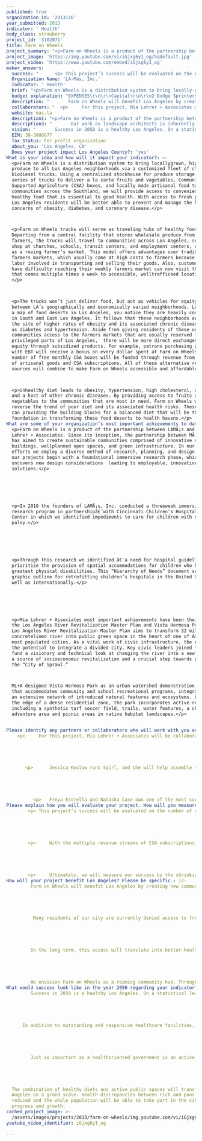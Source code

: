 ```yaml
---
published: true
organization_id: '2013116'
year_submitted: 2013
indicator: ' Health'
body_class: strawberry
project_id: '3102071'
title: Farm on Wheels
project_summary: "<p>Farm on Wheels is a product of the partnership between LA-Más and Mia Lehrer + Associates. Since its inception, the partnership between Más and MLA has aimed to create sustainable communities comprised of innovative civic buildings, well-planned open spaces, and green infrastructure. In our combined efforts we employ a diverse method of research, planning, and design. All of our projects begin with a foundational immersive research phase, which uncovers new design considerations - leading to employable, innovative solutions.</p>\r\n\r\n<p>In 2010 the founders of LA-Más, Inc. conducted a three-week immersive research program in partnership\Lwith Cincinnati Children’s Hospital Medical Center in which we identified impediments to care for children with cerebral palsy.</p>\r\n\r\n<p>Through this research we identified \La need for hospital guidelines that prioritize the provision of spatial accommodations for children who had the greatest physical disabilities. This “Hierarchy of Needs” document served as a graphic outline for retrofitting children’s hospitals in the United States as well as internationally.</p>\r\n\r\n<p>Mia Lehrer + Associates most important achievements have been their work on the Los Angeles River Revitalization Master Plan and Vista Hermosa Park. The Los Angeles River Revitalization Master Plan aims to transform 32 miles of concrete-lined river into public green space in the heart of one of America’s most populated cities. As a vital work of civic infrastructure, the river has the potential to integrate a divided city. Key civic leaders joined forces to fund a visionary and technical look at changing the river into a new amenity, a source of socio-economic revitalization and a crucial step towards re-greening the “City of Sprawl.”\r\nML+A designed Vista Hermosa Park as an urban watershed demonstration project that accommodates community and school recreational programs, integrated with an extensive network of introduced natural features and ecosystems. Located at the edge of a dense residential zone, the park incorporates active recreation including a synthetic turf soccer field, trails, water features, a children’s adventure area and picnic areas in native habitat landscapes.</p>\r\n"
project_image: 'https://img.youtube.com/vi/iGjxg6yI_og/hqdefault.jpg'
project_video: 'https://www.youtube.com/embed/iGjxg6yI_og'
maker_answers:
  success: "      <p> This project’s success will be evaluated on the number of customers reached and communities served. Farm on Wheels’ effectiveness is reliant on the trucks being stable food centers in the communities they serve. It is essential for neighborhood residents to be able to rely on Farm on Wheels as a steady source of affordable produce. So, aside from the typical economic measurements of financial sustainability, we will look at metrics such as number of farmer collaborators, high income vs. low income customers, and value above replacement of similarly priced food. By looking at these more informative statistics, we will be able to better serve the communities we engage with.</p>\r\n\r\n      <p>     With the multiple revenue streams of CSA subscriptions, a la carte sales, and catering, Farm on Wheels will have diversified funds to support our mission of providing access to healthy food. The subscriptions themselves will provide a steady, predictable income stream that will allow us to thoughtfully expand to more trucks and more neighborhoods. As we add more trucks and more communities gain access, we will able to better tailor our goods to each individual neighborhood. These types of decisions and details will be informed by the previously mentioned statistics, as well as community surveys outreach.</p>\r\n\r\n      <p>     Ultimately, we will measure our success by the shrinking area of food deserts. It is the ultimate goal of Farm on Wheels to ensure all Angelenos have access to healthy, affordable food, and over time we hope to see the dissipation of all food deserts.</p>"
  Organization Name: 'LA-Más, Inc.'
  Indicator: ' Health'
  brief: "<p>Farm on Wheels is a distribution system to bring locally-grown, high quality produce to all Los Angeles neighborhoods via a customized fleet of clean, biodiesel trucks. Using a centralized stockhouse for produce storage and a series of trucks to deliver a la carte fruits and vegetables, Community Supported Agriculture (CSA) boxes, and locally made artisanal food to communities across the Southland, we will provide access to convenient, healthy food that is essential to good health. With access to fresh produce, Los Angeles residents will be better able to prevent and manage the health concerns of obesity, diabetes, and coronary disease.</p>\r\n<p>Farm on Wheels trucks will serve as traveling hubs of healthy food. Departing from a central facility that stores wholesale produce from local farmers, the trucks will travel to communities across Los Angeles, setting up shop at churches, schools, transit centers, and employment centers, operating as a roving farmer’s market. This model offers advantages over traditional farmers markets, which usually come at high costs to farmers because of the labor involved in transporting and selling their goods. Also, customers that have difficulty reaching their weekly farmers market can now visit the truck that comes multiple times a week to accessible, well-trafficked locations.  </p>\r\n<p>The trucks won’t just deliver food, but act as vehicles for equity exchange between LA’s geographically and economically varied neighborhoods. Looking at a map of food deserts in Los Angeles, you notice they are heavily concentrated in South and East Los Angeles. It follows that these neighborhoods are also the site of higher rates of obesity and its associated chronic diseases such as diabetes and hypertension. Aside from giving residents of these underserved communities access to the farmers markets that are usually reserved for more privileged parts of Los Angeles,  there will be more direct exchanges of equity through subsidized products. For example, patrons purchasing produce with EBT will receive a bonus on every dollar spent at Farm on Wheels. Also, a number of free monthly CSA boxes will be funded through revenue from the sale of artisanal goods and CSA subscriptions. All of these alternative revenue sources will combine to make Farm on Wheels accessible and affordable.</p>\r\n<p>Unhealthy diet leads to obesity, hypertension, high cholesterol, diabetes, and a host of other chronic diseases. By providing access to fruits and vegetables to the communities that are most in need, Farm on Wheels will help reverse the trend of poor diet and its associated health risks. These trucks can providing the building blocks for a balanced diet that will be the foundation in transforming these food deserts to health havens.</p>"
  budget explanation: "EXPENSES\r\n\r\nCapital\r\n\r\n2 Dodge Sprinters @ $25,000 each - $50,000\r\n\r\nTruck Retrofit @ $34,000 each - $68,000\r\n\r\n2 Delivery Bicycles @$500 - $1,000\r\n\r\nOffice Setup - $3,000\r\n\r\nWeb Site Build - $10,000\r\n\r\nSUBTOTAL-$132,000\r\n\r\nOperating - 24 WEEKS   \r\n\r\nPersonnel (1 Manager, 1 Accountant, 2 Employees per truck) - $140,000\r\n\r\nInventory - $94,000\r\n\r\nOffice Rent - $30,000\r\n\r\nTruck (Fuel, Insurance, Maintenance) - $13,800\r\n\r\nSupplies - $2,800\r\n\r\nWeb Site Back-End $6,000\r\n\r\nSUBTOTAL - $286,600\r\n\r\nTOTAL - $418,600\r\n\r\nINCOME\r\n\r\nGoldhirsh Foundation - $100,000\r\nPrivate Investment - $350,000"
  description: "       Farm on Wheels will benefit Los Angeles by creating new community hubs that provide Angelenos access to healthy, affordable food. Like farmers markets, each truck will serve as a place for people to have a more hands-on experience with food shopping.  \r\n\r\n        Many residents of our city are currently denied access to fresh produce despite living near some of the most productive and diverse farmlands in the world. A lack of capital, resources, and mobility have combined to create large areas of Los Angeles with few grocery stores and an excess of fast food chains. Farm on Wheels will provide healthy alternatives to the processed foods that dominate low-income areas and give more frequent access to farm fresh produce to those who can’t make it to their weekly farmers market.\r\n\r\n       In the long term, this access will translate into better health outcomes for customers. Steady sources of fruits and vegetables will supplement diets dominated by unhealthy, processed foods. Substituting in these healthy alternatives will help in the fight against obesity, diabetes, and heart disease.\r\n\r\n       We envision Farm on Wheels as a roaming community hub. Through affiliations with community gardens and local farmers, we will facilitate produce exchanges and the sale of low cost goods to encourage community agriculture. Another community benefit will be educational programming that teaches kids the benefits of healthy eating and localized agriculture. All of this activity at the cart will strengthen community bonds and provide new ways for people to connect with food. "
  collaborators: "  <p>     For this project, Mia Lehrer + Associates will be collaborating with Sqirl, and Coolhaus to create an extensive food network that will help supply the best produce and goods for Los Angeles. While we will be handling the design and build of the truck itself, these partners will ensure it stays well stocked.</p>\r\n\r\n     <p>      Jessica Koslow runs Sqirl, and she will help assemble the network of farmers and other food providers to get the best prices for a comprehensive produce stock.</p>\r\n\r\n        <p>   Freya Estrella and Natasha Case own one of the most successful food truck franchises with Coolhaus. They will contribute to Farm on Wheels’ business plan, as well as providing seasonal flavors of their Coolhaus sandwiches.</p>"
  website: mas.la
  description1: "<p>Farm on Wheels is a product of the partnership between LA-Más and Mia Lehrer + Associates. Since its inception, the partnership between Más and MLA has aimed to create sustainable communities comprised of innovative civic buildings, well-planned open spaces, and green infrastructure. In our combined efforts we employ a diverse method of research, planning, and design. All of our projects begin with a foundational immersive research phase, which uncovers new design considerations - leading to employable, innovative solutions.</p>\r\n\r\n<p>In 2010 the founders of LA-Más, Inc. conducted a three-week immersive research program in partnership\Lwith Cincinnati Children’s Hospital Medical Center in which we identified impediments to care for children with cerebral palsy.</p>\r\n\r\n<p>Through this research we identified \La need for hospital guidelines that prioritize the provision of spatial accommodations for children who had the greatest physical disabilities. This “Hierarchy of Needs” document served as a graphic outline for retrofitting children’s hospitals in the United States as well as internationally.</p>\r\n\r\n<p>Mia Lehrer + Associates most important achievements have been their work on the Los Angeles River Revitalization Master Plan and Vista Hermosa Park. The Los Angeles River Revitalization Master Plan aims to transform 32 miles of concrete-lined river into public green space in the heart of one of America’s most populated cities. As a vital work of civic infrastructure, the river has the potential to integrate a divided city. Key civic leaders joined forces to fund a visionary and technical look at changing the river into a new amenity, a source of socio-economic revitalization and a crucial step towards re-greening the “City of Sprawl.”\r\nML+A designed Vista Hermosa Park as an urban watershed demonstration project that accommodates community and school recreational programs, integrated with an extensive network of introduced natural features and ecosystems. Located at the edge of a dense residential zone, the park incorporates active recreation including a synthetic turf soccer field, trails, water features, a children’s adventure area and picnic areas in native habitat landscapes.</p>\r\n"
  description3: "       Our work as landscape architects is inherently collaborative. The scale of our projects means that we work with many architecture, engineering, and government officials through design and construction. Many projects come through bidding and competition processes, so often you lose out to competing firms. The up and down nature of this process has lead to positive working relationships and healthy competition with fellow landscape architecture firms.\r\n\r\n       This experience will be relevant as we start Farm on Wheels. This project would put us in competition with CSA programs, major grocers such as Whole Foods and Trader Joes, food delivery businesses like Yummy, low cost food marts, and traditional farmers markets. We will encounter the larger grocers in more affluent areas and low cost markets in low-income areas. While the mobility of the trucks will mean that we can serve customers many of these can’t, we hope to collaborate with CSA’s and farmers markets to source and deliver our produce. We have reached out to several CSA’s and have made connections with farmers through our collaboration with Jessica Koslow and Sqirl. We welcome any collaborations that will help us get affordable produce to those in need. "
  vision: "       Success in 2050 is a healthy Los Angeles. On a statistical level this means lower rates of diabetes, childhood obesity, asthma, and poor cardiac health, but more tangibly, a healthy Los Angeles would offer all its residents an integrated health system that takes into account all factors that influence health. This vision for a holistic health system includes the expansion of health clinics that offer affordable care to prevent minor issues from becoming severe health problems and providing the resources to manage and remediate chronic conditions.\r\n\r\n    In addition to outstanding and responsive healthcare facilities, the city of LA will provide infrastructure that encourages healthy lifestyles. The construction of subways, trains, bike lanes and other transit options has begun to transition the city from its car-centric ways and will contribute to a less polluted environment. Similarly, an increased focus on public green space will ensure children form healthy habits of regular exercise and an active lifestyle. It is essential for the city to provide the infrastructure to promote population health.\r\n\r\n       Just as important as a health-oriented government is an active and motivated citizenry. The year 2050 in Los Angeles will have a completely transformed food landscape.  Localized food sources in the form of large community gardens will empower citizens to grow their own food and free them from a fluctuating food market. Also, community agriculture will encourage a healthy diet centered on fruits and vegetables, as opposed to the current prevalence of processed foods.\r\n\r\nThe combination of healthy diets and active public spaces will transform Los Angeles on a grand scale. Health discrepancies between rich and poor will be reduced and the whole population will be able to take part in the city’s progress and growth. "
  EIN: 38-3886677
  Tax Status: For profit organization
  about_you: 'Los Angeles, CA'
  Does your project impact Los Angeles County?: 'yes'
What is your idea and how will it impact your indicator?: >-
  <p>Farm on Wheels is a distribution system to bring locallygrown, high quality
  produce to all Los Angeles neighborhoods via a customized fleet of clean,
  biodiesel trucks. Using a centralized stockhouse for produce storage and a
  series of trucks to deliver a la carte fruits and vegetables, Community
  Supported Agriculture (CSA) boxes, and locally made artisanal food to
  communities across the Southland, we will provide access to convenient,
  healthy food that is essential to good health. With access to fresh produce,
  Los Angeles residents will be better able to prevent and manage the health
  concerns of obesity, diabetes, and coronary disease.</p>



  <p>Farm on Wheels trucks will serve as traveling hubs of healthy food.
  Departing from a central facility that stores wholesale produce from local
  farmers, the trucks will travel to communities across Los Angeles, setting up
  shop at churches, schools, transit centers, and employment centers, operating
  as a roving farmer’s market. This model offers advantages over traditional
  farmers markets, which usually come at high costs to farmers because of the
  labor involved in transporting and selling their goods. Also, customers that
  have difficulty reaching their weekly farmers market can now visit the truck
  that comes multiple times a week to accessible, welltrafficked locations. 
  </p>



  <p>The trucks won’t just deliver food, but act as vehicles for equity exchange
  between LA’s geographically and economically varied neighborhoods. Looking at
  a map of food deserts in Los Angeles, you notice they are heavily concentrated
  in South and East Los Angeles. It follows that these neighborhoods are also
  the site of higher rates of obesity and its associated chronic diseases such
  as diabetes and hypertension. Aside from giving residents of these underserved
  communities access to the farmers markets that are usually reserved for more
  privileged parts of Los Angeles,  there will be more direct exchanges of
  equity through subsidized products. For example, patrons purchasing produce
  with EBT will receive a bonus on every dollar spent at Farm on Wheels. Also, a
  number of free monthly CSA boxes will be funded through revenue from the sale
  of artisanal goods and CSA subscriptions. All of these alternative revenue
  sources will combine to make Farm on Wheels accessible and affordable.</p>



  <p>Unhealthy diet leads to obesity, hypertension, high cholesterol, diabetes,
  and a host of other chronic diseases. By providing access to fruits and
  vegetables to the communities that are most in need, Farm on Wheels will help
  reverse the trend of poor diet and its associated health risks. These trucks
  can providing the building blocks for a balanced diet that will be the
  foundation in transforming these food deserts to health havens.</p>
What are some of your organization’s most important achievements to date?: >+
  <p>Farm on Wheels is a product of the partnership between LAMÃ¡s and Mia
  Lehrer + Associates. Since its inception, the partnership between MÃ¡s and MLA
  has aimed to create sustainable communities comprised of innovative civic
  buildings, wellplanned open spaces, and green infrastructure. In our combined
  efforts we employ a diverse method of research, planning, and design. All of
  our projects begin with a foundational immersive research phase, which
  uncovers new design considerations  leading to employable, innovative
  solutions.</p>






  <p>In 2010 the founders of LAMÃ¡s, Inc. conducted a threeweek immersive
  research program in partnershipâ€¨with Cincinnati Children’s Hospital Medical
  Center in which we identified impediments to care for children with cerebral
  palsy.</p>






  <p>Through this research we identified â€¨a need for hospital guidelines that
  prioritize the provision of spatial accommodations for children who had the
  greatest physical disabilities. This “Hierarchy of Needs” document served as a
  graphic outline for retrofitting children’s hospitals in the United States as
  well as internationally.</p>






  <p>Mia Lehrer + Associates most important achievements have been their work on
  the Los Angeles River Revitalization Master Plan and Vista Hermosa Park. The
  Los Angeles River Revitalization Master Plan aims to transform 32 miles of
  concretelined river into public green space in the heart of one of America’s
  most populated cities. As a vital work of civic infrastructure, the river has
  the potential to integrate a divided city. Key civic leaders joined forces to
  fund a visionary and technical look at changing the river into a new amenity,
  a source of socioeconomic revitalization and a crucial step towards regreening
  the “City of Sprawl.”



  ML+A designed Vista Hermosa Park as an urban watershed demonstration project
  that accommodates community and school recreational programs, integrated with
  an extensive network of introduced natural features and ecosystems. Located at
  the edge of a dense residential zone, the park incorporates active recreation
  including a synthetic turf soccer field, trails, water features, a children’s
  adventure area and picnic areas in native habitat landscapes.</p>


Please identify any partners or collaborators who will work with you on this project.: |2-
    <p>     For this project, Mia Lehrer + Associates will be collaborating with Sqirl, and Coolhaus to create an extensive food network that will help supply the best produce and goods for Los Angeles. While we will be handling the design and build of the truck itself, these partners will ensure it stays well stocked.</p>





       <p>      Jessica Koslow runs Sqirl, and she will help assemble the network of farmers and other food providers to get the best prices for a comprehensive produce stock.</p>





          <p>   Freya Estrella and Natasha Case own one of the most successful food truck franchises with Coolhaus. They will contribute to Farm on Wheels’ business plan, as well as providing seasonal flavors of their Coolhaus sandwiches.</p>
Please explain how you will evaluate your project. How will you measure success?: |2-
        <p> This project’s success will be evaluated on the number of customers reached and communities served. Farm on Wheels’ effectiveness is reliant on the trucks being stable food centers in the communities they serve. It is essential for neighborhood residents to be able to rely on Farm on Wheels as a steady source of affordable produce. So, aside from the typical economic measurements of financial sustainability, we will look at metrics such as number of farmer collaborators, high income vs. low income customers, and value above replacement of similarly priced food. By looking at these more informative statistics, we will be able to better serve the communities we engage with.</p>





        <p>     With the multiple revenue streams of CSA subscriptions, a la carte sales, and catering, Farm on Wheels will have diversified funds to support our mission of providing access to healthy food. The subscriptions themselves will provide a steady, predictable income stream that will allow us to thoughtfully expand to more trucks and more neighborhoods. As we add more trucks and more communities gain access, we will able to better tailor our goods to each individual neighborhood. These types of decisions and details will be informed by the previously mentioned statistics, as well as community surveys outreach.</p>





        <p>     Ultimately, we will measure our success by the shrinking area of food deserts. It is the ultimate goal of Farm on Wheels to ensure all Angelenos have access to healthy, affordable food, and over time we hope to see the dissipation of all food deserts.</p>
How will your project benefit Los Angeles? Please be specific.: |2-
         Farm on Wheels will benefit Los Angeles by creating new community hubs that provide Angelenos access to healthy, affordable food. Like farmers markets, each truck will serve as a place for people to have a more handson experience with food shopping.  





          Many residents of our city are currently denied access to fresh produce despite living near some of the most productive and diverse farmlands in the world. A lack of capital, resources, and mobility have combined to create large areas of Los Angeles with few grocery stores and an excess of fast food chains. Farm on Wheels will provide healthy alternatives to the processed foods that dominate lowincome areas and give more frequent access to farm fresh produce to those who can’t make it to their weekly farmers market.





         In the long term, this access will translate into better health outcomes for customers. Steady sources of fruits and vegetables will supplement diets dominated by unhealthy, processed foods. Substituting in these healthy alternatives will help in the fight against obesity, diabetes, and heart disease.





         We envision Farm on Wheels as a roaming community hub. Through affiliations with community gardens and local farmers, we will facilitate produce exchanges and the sale of low cost goods to encourage community agriculture. Another community benefit will be educational programming that teaches kids the benefits of healthy eating and localized agriculture. All of this activity at the cart will strengthen community bonds and provide new ways for people to connect with food. 
What would success look like in the year 2050 regarding your indicator?: >2-
         Success in 2050 is a healthy Los Angeles. On a statistical level this means lower rates of diabetes, childhood obesity, asthma, and poor cardiac health, but more tangibly, a healthy Los Angeles would offer all its residents an integrated health system that takes into account all factors that influence health. This vision for a holistic health system includes the expansion of health clinics that offer affordable care to prevent minor issues from becoming severe health problems and providing the resources to manage and remediate chronic conditions.





      In addition to outstanding and responsive healthcare facilities, the city of LA will provide infrastructure that encourages healthy lifestyles. The construction of subways, trains, bike lanes and other transit options has begun to transition the city from its carcentric ways and will contribute to a less polluted environment. Similarly, an increased focus on public green space will ensure children form healthy habits of regular exercise and an active lifestyle. It is essential for the city to provide the infrastructure to promote population health.





         Just as important as a healthoriented government is an active and motivated citizenry. The year 2050 in Los Angeles will have a completely transformed food landscape.  Localized food sources in the form of large community gardens will empower citizens to grow their own food and free them from a fluctuating food market. Also, community agriculture will encourage a healthy diet centered on fruits and vegetables, as opposed to the current prevalence of processed foods.





  The combination of healthy diets and active public spaces will transform Los
  Angeles on a grand scale. Health discrepancies between rich and poor will be
  reduced and the whole population will be able to take part in the city’s
  progress and growth. 
cached_project_image: >-
  /assets/images/projects/2013/farm-on-wheels/img.youtube.com/vi/iGjxg6yI_og/hqdefault.jpg
youtube_video_identifier: iGjxg6yI_og

---
```

